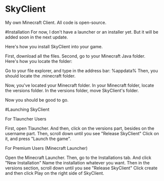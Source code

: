 # SkyClient
My own Minecraft Client. All code is open-source.

#Installation
For now, I don't have a launcher or an installer yet. But it will be added soon in the next update.

Here's how you install SkyClient into your game. 

First, download all the files.
Second, go to your Minecraft Java folder. Here's how you locate the folder:

Go to your file explorer, and type in the address bar: %appdata%
Then, you should locate the .minecraft folder. 

Now, you've located your Minecraft folder. In your Minecraft folder, locate the versions folder.
In the versions folder, move SkyClient's folder.

Now you should be good to go.

#Launching SkyClient

For Tlauncher Users

First, open Tlauncher. 
And then, click on the versions part, besides on the username part.
Then, scroll down until you see "Release SkyClient"
Click on it, and press "Launch the game".

For Premium Users (Minecraft Launcher)

Open the Minecraft Launcher.
Then, go to the Installations tab.
And click "New Installation"
Name the installation whatever you want.
Then in the versions section, scroll down until you see "Release SkyClient"
Click create and then click Play on the right side of SkyClient.



